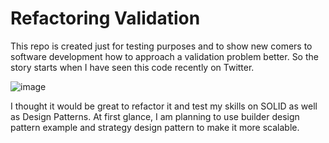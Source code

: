 # Refactoring Validation
This repo is created just for testing purposes and to show new comers to software development how to approach a validation problem better. So the story starts when I have seen this code recently on Twitter.

![image](https://user-images.githubusercontent.com/4670827/138684799-9577308b-a89a-4e94-b87d-5fb2fcc73f08.png)

I thought it would be great to refactor it and test my skills on SOLID as well as Design Patterns. At first glance, I am planning to use builder design pattern example and strategy design pattern to make it more scalable.

